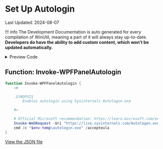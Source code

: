 # Set Up Autologin

Last Updated: 2024-08-07


!!! info
     The Development Documentation is auto generated for every compilation of WinUtil, meaning a part of it will always stay up-to-date. **Developers do have the ability to add custom content, which won't be updated automatically.**


<!-- BEGIN CUSTOM CONTENT -->

<!-- END CUSTOM CONTENT -->

<details>
<summary>Preview Code</summary>

```json
{
  "Content": "Set Up Autologin",
  "category": "Fixes",
  "Order": "a040_",
  "panel": "1",
  "Type": "Button",
  "ButtonWidth": "300",
  "link": "https://christitustech.github.io/winutil/dev/features/Fixes/Autologin"
}
```

</details>

## Function: Invoke-WPFPanelAutologin

```powershell
function Invoke-WPFPanelAutologin {
    <#

    .SYNOPSIS
        Enables autologin using Sysinternals Autologon.exe

    #>

    # Official Microsoft recommendation: https://learn.microsoft.com/en-us/sysinternals/downloads/autologon
    Invoke-WebRequest -Uri "https://live.sysinternals.com/Autologon.exe" -OutFile "$env:temp\autologin.exe"
    cmd /c "$env:temp\autologin.exe" /accepteula
}

```


<!-- BEGIN SECOND CUSTOM CONTENT -->

<!-- END SECOND CUSTOM CONTENT -->


[View the JSON file](https://github.com/ChrisTitusTech/winutil/tree/main/config/feature.json)

